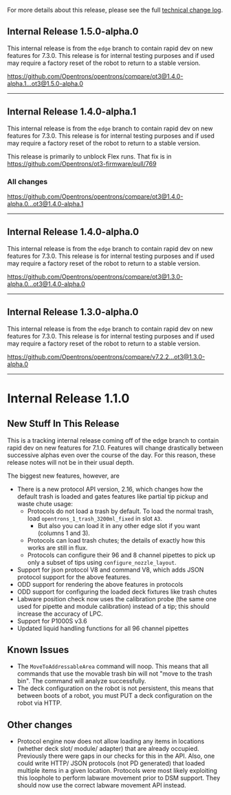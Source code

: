 For more details about this release, please see the full [technical change log][]. 

[technical change log]: https://github.com/Opentrons/opentrons/releases

## Internal Release 1.5.0-alpha.0

This internal release is from the `edge` branch to contain rapid dev on new features for 7.3.0. This release is for internal testing purposes and if used may require a factory reset of the robot to return to a stable version.

<https://github.com/Opentrons/opentrons/compare/ot3@1.4.0-alpha.1...ot3@1.5.0-alpha.0>

---

## Internal Release 1.4.0-alpha.1

This internal release is from the `edge` branch to contain rapid dev on new features for 7.3.0. This release is for internal testing purposes and if used may require a factory reset of the robot to return to a stable version.

This release is primarily to unblock Flex runs.  That fix is in <https://github.com/Opentrons/ot3-firmware/pull/769>

### All changes

<https://github.com/Opentrons/opentrons/compare/ot3@1.4.0-alpha.0...ot3@1.4.0-alpha.1>

---

## Internal Release 1.4.0-alpha.0

This internal release is from the `edge` branch to contain rapid dev on new features for 7.3.0. This release is for internal testing purposes and if used may require a factory reset of the robot to return to a stable version.

<https://github.com/Opentrons/opentrons/compare/ot3@1.3.0-alpha.0...ot3@1.4.0-alpha.0>

---

## Internal Release 1.3.0-alpha.0

This internal release is from the `edge` branch to contain rapid dev on new features for 7.3.0. This release is for internal testing purposes and if used may require a factory reset of the robot to return to a stable version.

<https://github.com/Opentrons/opentrons/compare/v7.2.2...ot3@1.3.0-alpha.0>

---

# Internal Release 1.1.0

## New Stuff In This Release

This is a tracking internal release coming off of the edge branch to contain rapid dev on new features for 7.1.0. Features will change drastically between successive alphas even over the course of the day. For this reason, these release notes will not be in their usual depth.

The biggest new features, however, are
- There is a new protocol API version, 2.16, which changes how the default trash is loaded and gates features like partial tip pickup and waste chute usage:
  - Protocols do not load a trash by default. To load the normal trash, load ``opentrons_1_trash_3200ml_fixed`` in slot ``A3``.
    - But also you can load it in any other edge slot if you want (columns 1 and 3).
  - Protocols can load trash chutes; the details of exactly how this works are still in flux.
  - Protocols can configure their 96 and 8 channel pipettes to pick up only a subset of tips using ``configure_nozzle_layout``.
- Support for json protocol V8 and command V8, which adds JSON protocol support for the above features.
- ODD support for rendering the above features in protocols
- ODD support for configuring the loaded deck fixtures like trash chutes
- Labware position check now uses the calibration probe (the same one used for pipette and module calibration) instead of a tip; this should increase the accuracy of LPC.
- Support for P1000S v3.6
- Updated liquid handling functions for all 96 channel pipettes

## Known Issues 

- The ``MoveToAddressableArea`` command will noop. This means that all commands that use the movable trash bin will not "move to the trash bin". The command will analyze successfully.
- The deck configuration on the robot is not persistent, this means that between boots of a robot, you must PUT a deck configuration on the robot via HTTP.

## Other changes

- Protocol engine now does not allow loading any items in locations (whether deck slot/ module/ adapter) that are already occupied. 
Previously there were gaps in our checks for this in the API. Also, one could write HTTP/ JSON protocols (not PD generated) that loaded multiple items in a given location. Protocols were most likely exploiting this loophole to perform labware movement prior to DSM support. They should now use the correct labware movement API instead.

